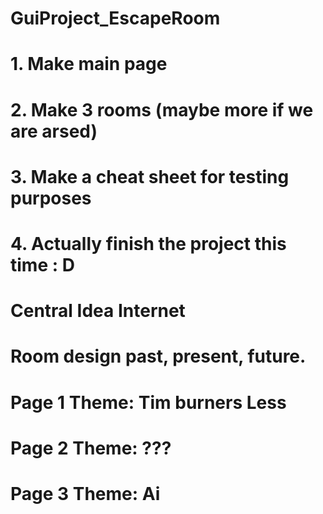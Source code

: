 # GuiProject_EscapeRoom
# 1. Make main page
# 2. Make 3 rooms (maybe more if we are arsed)
# 3. Make a cheat sheet for testing purposes
# 4. Actually finish the project this time : D
# Central Idea Internet
# Room design past, present, future.
# Page 1 Theme: Tim burners Less
# Page 2 Theme: ???
# Page 3 Theme: Ai 